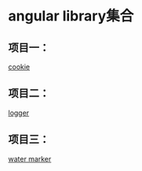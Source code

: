 # angular library集合

## 项目一：
<a href="https://github.com/Iecy/ngx-library/blob/master/projects/cookie/README.md">cookie</a>

## 项目二：
<a href="https://github.com/Iecy/ngx-library/blob/master/projects/logger/README.md">logger</a>

## 项目三：
<a href="https://github.com/Iecy/ngx-library/blob/master/projects/water-marker/README.md">water marker</a>